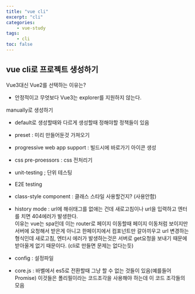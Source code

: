 ```yaml
--- 
title: "vue cli" 
excerpt: "cli"
categories: 
    - vue-study
tags: 
    - cli
toc: false
--- 
```

## vue cli로 프로젝트 생성하기

Vue3대신 Vue2를 선택하는 이유는?
- 안정적이고 무엇보다 Vue3는 explorer를 지원하지 않는다.

manually로 생성하기
- default로 생성할때와 다르게 생성할때 정해야할 정책들이 있음

- preset : 미리 만들어둔것 가져오기  
- progressive web app support : 빌드시에 바로가기 아이콘 생성
- css pre-proessors : css 전처리기
- unit-testing ; 단위 테스팅
- E2E testing
- class-style component : 클래스 스타일 사용할건지? (사용안함)
- history mode : url에 해쉬태그를 없애는 건데 새로고침이나 url을 입력하고 엔터를 치면 404에러가 발생한다.  
이유는 vue는 spa인데 이는 router로 페이지 이동할때 페이지 이동처럼 보이지만 서버에 요청해서 받은게 아니고 한페이지에서 컴포넌트만 갈아끼우고 url 변경하는 형식인데 새로고침, 엔터시 에러가 발생하는것은 서버로 get요청을 보내기 때문에 받아올게 없기 때문이다. (cli로 만들면 문제는 없다는듯)
- config : 설정파일
- core.js : 바벨에서 es5로 전환할때 그냥 할 수 없는 것들이 있음(예를들어 Promise) 이것들은 폴리필이라는 코드조각을 사용해야 하는데 이 코드 조각들의 모음



